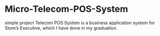 # Micro-Telecom-POS-System
simple project Telecom POS System is a business application system for Store’s Executive, which I have done in my graduation. 

